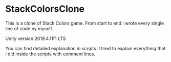 # StackColorsClone

This is a clone of Stack Colors game. From start to end i wrote every single line of code by myself.

Unity version 2019.4.11f1 LTS

You can find detailed explanation in scripts. I tried to explain everything that i did inside the scripts with comment lines.
